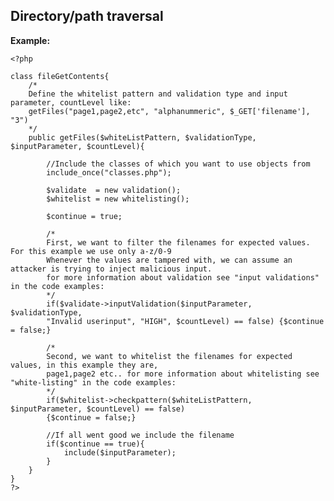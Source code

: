 Directory/path traversal
-------

**Example:**

    <?php
    
	class fileGetContents{ 	
		/*
		Define the whitelist pattern and validation type and input parameter, countLevel like:
		getFiles("page1,page2,etc", "alphanummeric", $_GET['filename'], "3")
		*/
		public getFiles($whiteListPattern, $validationType, $inputParameter, $countLevel){
		
			//Include the classes of which you want to use objects from
			include_once("classes.php");
				
			$validate  = new validation();
			$whitelist = new whitelisting();
	
			$continue = true;
		
			/*
			First, we want to filter the filenames for expected values. For this example we use only a-z/0-9
			Whenever the values are tampered with, we can assume an attacker is trying to inject malicious input.
			for more information about validation see "input validations" in the code examples:
			*/
			if($validate->inputValidation($inputParameter, $validationType, 
			"Invalid userinput", "HIGH", $countLevel) == false) {$continue = false;}
	 
			/*
			Second, we want to whitelist the filenames for expected values, in this example they are,
			page1,page2 etc.. for more information about whitelisting see "white-listing" in the code examples:
			*/
			if($whitelist->checkpattern($whiteListPattern, $inputParameter, $countLevel) == false)
			{$continue = false;}
	
			//If all went good we include the filename
			if($continue == true){
				include($inputParameter);
			}
		} 
	}
    ?>


	
